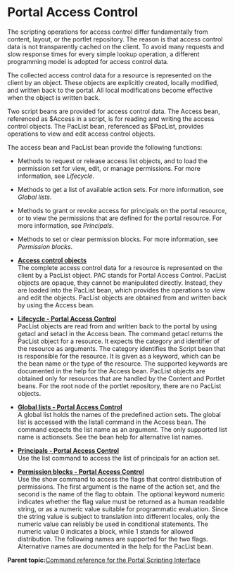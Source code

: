 # Portal Access Control

The scripting operations for access control differ fundamentally from content, layout, or the portlet repository. The reason is that access control data is not transparently cached on the client. To avoid many requests and slow response times for every simple lookup operation, a different programming model is adopted for access control data.

The collected access control data for a resource is represented on the client by an object. These objects are explicitly created, locally modified, and written back to the portal. All local modifications become effective when the object is written back.

Two script beans are provided for access control data. The Access bean, referenced as $Access in a script, is for reading and writing the access control objects. The PacList bean, referenced as $PacList, provides operations to view and edit access control objects.

The access bean and PacList bean provide the following functions:

-   Methods to request or release access list objects, and to load the permission set for view, edit, or manage permissions. For more information, see *Lifecycle*.
-   Methods to get a list of available action sets. For more information, see *Global lists*.
-   Methods to grant or revoke access for principals on the portal resource, or to view the permissions that are defined for the portal resource. For more information, see *Principals*.
-   Methods to set or clear permission blocks. For more information, see *Permission blocks*.

-   **[Access control objects](../admin-system/acc_cntrl_objts_pac.md)**  
The complete access control data for a resource is represented on the client by a PacList object. PAC stands for Portal Access Control. PacList objects are opaque, they cannot be manipulated directly. Instead, they are loaded into the PacList bean, which provides the operations to view and edit the objects. PacList objects are obtained from and written back by using the Access bean.
-   **[Lifecycle - Portal Access Control](../admin-system/lifecycle_pac.md)**  
PacList objects are read from and written back to the portal by using getacl and setacl in the Access bean. The command getacl returns the PacList object for a resource. It expects the category and identifier of the resource as arguments. The category identifies the Script bean that is responsible for the resource. It is given as a keyword, which can be the bean name or the type of the resource. The supported keywords are documented in the help for the Access bean. PacList objects are obtained only for resources that are handled by the Content and Portlet beans. For the root node of the portlet repository, there are no PacList objects.
-   **[Global lists - Portal Access Control](../admin-system/gbl_lsts_pac.md)**  
A global list holds the names of the predefined action sets. The global list is accessed with the listall command in the Access bean. The command expects the list name as an argument. The only supported list name is actionsets. See the bean help for alternative list names.
-   **[Principals - Portal Access Control](../admin-system/principals_pac.md)**  
Use the list command to access the list of principals for an action set.
-   **[Permission blocks - Portal Access Control](../admin-system/perm_blks_pac.md)**  
Use the show command to access the flags that control distribution of permissions. The first argument is the name of the action set, and the second is the name of the flag to obtain. The optional keyword numeric indicates whether the flag value must be returned as a human readable string, or as a numeric value suitable for programmatic evaluation. Since the string value is subject to translation into different locales, only the numeric value can reliably be used in conditional statements. The numeric value 0 indicates a block, while 1 stands for allowed distribution. The following names are supported for the two flags. Alternative names are documented in the help for the PacList bean.

**Parent topic:**[Command reference for the Portal Scripting Interface](../admin-system/adpsicrf.md)

